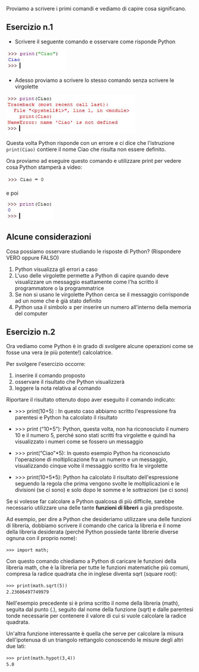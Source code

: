 Proviamo a scrivere i primi comandi e vediamo di capire cosa
significano.

## Esercizio n.1

  - Scrivere il seguente comando e osservare come risponde Python

![Es01\_01.jpg](../files/img/Es01_01.jpg "Es01_01.jpg")

  - Adesso proviamo a scrivere lo stesso comando senza scrivere le
    virgolette

![Es01\_02.jpg](../files/img/Es01_02.jpg "Es01_02.jpg")

Questa volta Python risponde con un errore e ci dice che l'istruzione
`print(Ciao)` contiere il nome Ciao che risulta non essere definito.

Ora proviamo ad eseguire questo comando e utilizzare print per vedere
cosa Python stamperà a video:

![Es01\_03.jpg](../files/img/Es01_03.jpg "Es01_03.jpg")

e poi

![Es01\_04.jpg](../files/img/Es01_04.jpg "Es01_04.jpg")

## Alcune considerazioni

Cosa possiamo osservare studiando le risposte di Python? (Rispondere
VERO oppure FALSO)

1.  Python visualizza gli errori a caso
2.  L'uso delle virgolette permette a Python di capire quando deve
    visualizzare un messaggio esattamente come l'ha scritto il
    programmatore o la programmatrice
3.  Se non si usano le virgolette Python cerca se il messaggio
    corrisponde ad un nome che è già stato definito
4.  Python usa il simbolo **=** per inserire un numero all'interno della
    memoria del computer

## Esercizio n.2

Ora vediamo come Python è in grado di svolgere alcune operazioni come se
fosse una vera (e più potente\!) calcolatrice.

Per svolgere l'esercizio occorre:

1.  inserire il comando proposto
2.  osservare il risultato che Python visualizzerà
3.  leggere la nota relativa al comando

Riportare il risultato ottenuto dopo aver eseguito il comando indicato:

  - \>\>\> print(10+5) : In questo caso abbiamo scritto l'espressione
    fra parentesi e Python ha calcolato il risultato

<!-- end list -->

  - \>\>\> print (“10+5”): Python, questa volta, non ha riconosciuto il
    numero 10 e il numero 5, perché sono stati scritti fra virgolette e
    quindi ha visualizzato i numeri come se fossero un messaggio

<!-- end list -->

  - \>\>\> print(“Ciao”\*5): In questo esempio Python ha riconosciuto
    l'operazione di moltiplicazione fra un numero e un messaggio,
    visualizzando cinque volte il messaggio scritto fra le virgolette

<!-- end list -->

  - \>\>\> print(10+5\*5): Python ha calcolato il risultato
    dell'espressione seguendo la regola che prima vengono svolte le
    moltiplicazioni e le divisioni (se ci sono) e solo dopo le somme e
    le sottrazioni (se ci sono)

Se si volesse far calcolare a Python qualcosa di più difficile, sarebbe
necessario utilizzare una delle tante **funzioni di libreri** a già
predisposte.

Ad esempio, per dire a Python che desideriamo utilizzare una delle
funzioni di libreria, dobbiamo scrivere il comando che carica la
libreria e il nome della libreria desiderata (perché Python possiede
tante librerie diverse ognuna con il proprio nome):

`>>> import math;`

Con questo comando chiediamo a Python di caricare le funzioni della
libreria math, che è la libreria per tutte le funzioni matematiche più
comuni, compresa la radice quadrata che in inglese diventa sqrt (square
root):

`>>> print(math.sqrt(5))`  
`2.23606497749979`

Nell'esempio precedente si è prima scritto il nome della libreria
(math), seguita dal punto (.), seguito dal nome della funzione (sqrt) e
dalle parentesi tonde necessarie per contenere il valore di cui si vuole
calcolare la radice quadrata.

Un'altra funzione interessante è quella che serve per calcolare la
misura dell'ipotenusa di un triangolo rettangolo conoscendo le misure
degli altri due lati:

`>>> print(math.hypot(3,4))`  
`5.0`

